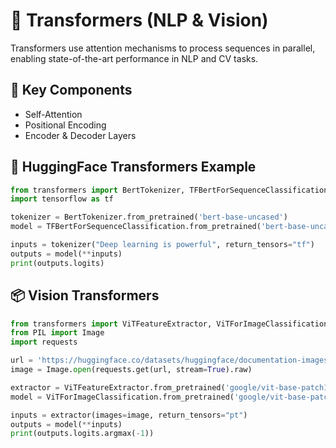 # 🔄 Transformers (NLP & Vision)

Transformers use attention mechanisms to process sequences in parallel, enabling state-of-the-art performance in NLP and CV tasks.

## 🔧 Key Components
- Self-Attention
- Positional Encoding
- Encoder & Decoder Layers

## 🧠 HuggingFace Transformers Example

```python
from transformers import BertTokenizer, TFBertForSequenceClassification
import tensorflow as tf

tokenizer = BertTokenizer.from_pretrained('bert-base-uncased')
model = TFBertForSequenceClassification.from_pretrained('bert-base-uncased')

inputs = tokenizer("Deep learning is powerful", return_tensors="tf")
outputs = model(**inputs)
print(outputs.logits)
```

## 📦 Vision Transformers

```python
from transformers import ViTFeatureExtractor, ViTForImageClassification
from PIL import Image
import requests

url = 'https://huggingface.co/datasets/huggingface/documentation-images/resolve/main/transformers/tasks/image_classification_bee.jpg'
image = Image.open(requests.get(url, stream=True).raw)

extractor = ViTFeatureExtractor.from_pretrained('google/vit-base-patch16-224')
model = ViTForImageClassification.from_pretrained('google/vit-base-patch16-224')

inputs = extractor(images=image, return_tensors="pt")
outputs = model(**inputs)
print(outputs.logits.argmax(-1))
```
